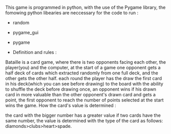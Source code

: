 This game is programmed in python, with the use of the Pygame library, the fomowing python libearies are neccessary for the code to run : 
  - random
  - pygame_gui
  - pygame

- Definition  and rules :

 Bataille is a card game, where there is two opponents facing each other, the player(you) and the computer, at the start of a game one opponent gets a half deck of cards which extracted randomly from one full deck, and the other gets the other half. each round the player has the draw the first card in his deck(which you can see before drawing) to the board with the ability to shuffle the deck before drawing once, an opponent wins if his drawn card in more valuable than the other opponent's drawn card and gets a point, the first opponent to reach the number of points selected at the start wins the game. How the card's value is determined :

the card with the bigger number has a greater value
if two cards have the same number, the value is determined with the type of the card as follows: diamonds>clubs>heart>spade.
